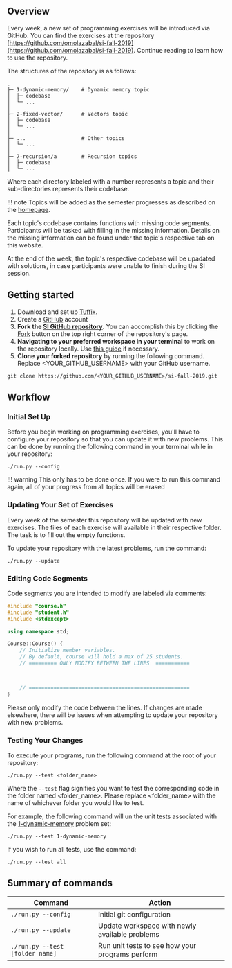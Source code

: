 
## Overview
Every week, a new set of programming exercises will be introduced via GitHub. You can find the exercises at the repository [https://github.com/omolazabal/si-fall-2019](https://github.com/omolazabal/si-fall-2019). Continue reading to learn how to use the repository.

The structures of the repository is as follows:
```
.
├─ 1-dynamic-memory/    # Dynamic memory topic
│  ├─ codebase
│  └─ ...
│
├─ 2-fixed-vector/      # Vectors topic
│  ├─ codebase
│  └─ ...
│
├─ ...                  # Other topics
│  └─ ...
│
├─ 7-recursion/a        # Recursion topics
│  ├─ codebase
│  └─ ...
```

Where each directory labeled with a number represents a topic and their sub-directories represents their codebase. 

!!! note
    Topics will be added as the semester progresses as described on the [homepage](https://moredatastructures.com/#csuf-supplemental-instruction).

Each topic's codebase contains functions with missing code segments. Participants will be tasked with filling in the missing information. Details on the missing information can be found under the topic's respective tab on this website. 

At the end of the week, the topic's respective codebase will be upadated with solutions, in case participants were unable to finish during the SI session.

## Getting started
1. Download and set up [Tuffix](https://github.com/kevinwortman/tuffix/blob/master/install.md).
2. Create a [GitHub](https://github.com/) account
3. **Fork the [SI GitHub repository](https://github.com/omolazabal/si-fall-2019/fork)**. You can accomplish this by clicking the [Fork](https://github.com/omolazabal/si-fall-2019/fork) button on the top right corner of the repository's page.
4. **Navigating to your preferred workspace in your terminal** to work on the repository locally. Use [this guide](https://www.git-tower.com/learn/git/ebook/en/command-line/appendix/command-line-101) if necessary.
5. **Clone your forked repository** by running the following command. Replace <YOUR_GITHUB_USERNAME> with your GitHub username.

```
git clone https://github.com/<YOUR_GITHUB_USERNAME>/si-fall-2019.git
```

## Workflow

### Initial Set Up
Before you begin working on programming exercises, you'll have to configure your repository so that you can update it with new problems. This can be done by running the following command in your terminal while in your repository:

```
./run.py --config
```

!!! warning
    This only has to be done once. If you were to run this command again, all of your progress from all topics will be erased


### Updating Your Set of Exercises
Every week of the semester this repository will be updated with new exercises. The files of each exercise will available in their respective folder. The task is to fill out the empty functions.

To update your repository with the latest problems, run the command:

```
./run.py --update
```

### Editing Code Segments

Code segments you are intended to modify are labeled via comments:

``` C++ hl_lines="11 12 13"
#include "course.h"
#include "student.h"
#include <stdexcept>

using namespace std;

Course::Course() {
    // Initialize member variables.
    // By default, course will hold a max of 25 students.
    // ========= ONLY MODIFY BETWEEN THE LINES  ===========



    // ====================================================
}
```

Please only modify the code between the lines. If changes are made elsewhere, there will be issues when attempting to update your repository with new problems.

### Testing Your Changes
To execute your programs, run the following command at the root of your repository:

```
./run.py --test <folder_name>
```

Where the `--test` flag signifies you want to test the corresponding code in the folder named <folder_name>. Please replace <folder_name> with the name of whichever folder you would like to test.

For example, the following command will un the unit tests associated with the [1-dynamic-memory](https://github.com/omolazabal/si-fall-2019/tree/master/1-dynamic-memory) problem set:

```
./run.py --test 1-dynamic-memory
```

If you wish to run all tests, use the command:

```
./run.py --test all
```


## Summary of commands

| Command  | Action |
| ------------- | ------------- |
| `./run.py --config` | Initial git configuration  |
| `./run.py --update`  | Update workspace with newly available problems  |
| `./run.py --test [folder name]`  | Run unit tests to see how your programs perform  |

